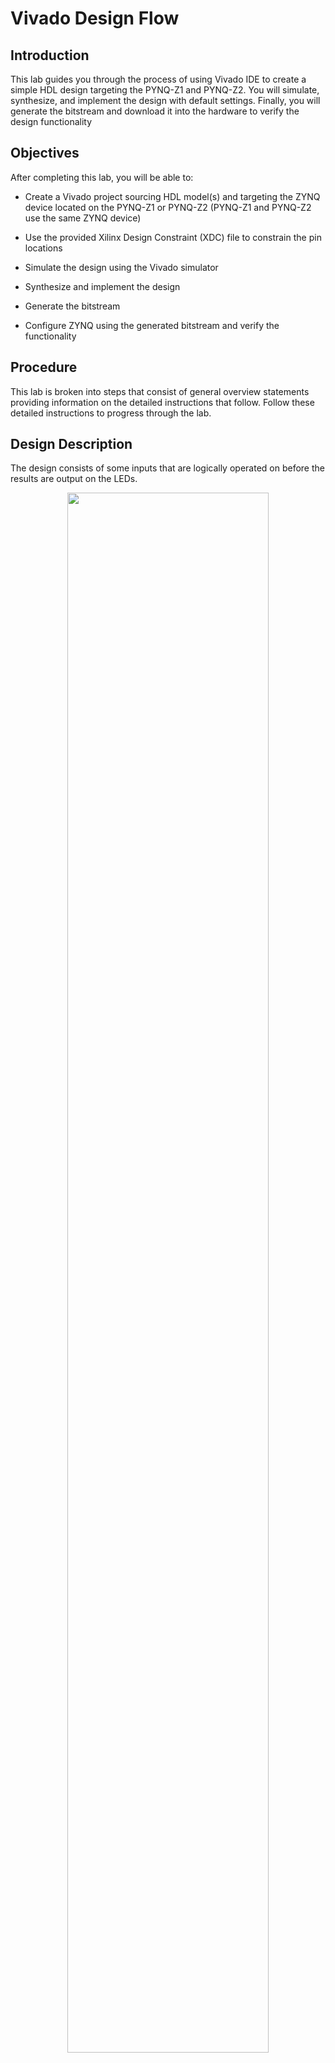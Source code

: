 # Vivado Design Flow

## Introduction

This lab guides you through the process of using Vivado IDE to create a simple HDL design targeting the PYNQ-Z1 and PYNQ-Z2.  You will simulate, synthesize, and implement the design with default settings.  Finally, you will generate the bitstream and download it into the hardware to verify the design functionality

## Objectives 

After completing this lab, you will be able to:

- Create a Vivado project sourcing HDL model(s) and targeting the ZYNQ device located on the PYNQ-Z1 or PYNQ-Z2 (PYNQ-Z1 and PYNQ-Z2 use the same ZYNQ device)

- Use the provided Xilinx Design Constraint (XDC) file to constrain the pin locations
- Simulate the design using the Vivado simulator
- Synthesize and implement the design 
- Generate the bitstream
- Configure ZYNQ using the generated bitstream and verify the functionality

## Procedure 

This lab is broken into steps that consist of general overview statements providing information on the detailed instructions that follow. Follow these detailed instructions to progress through the lab.

## Design Description

The design consists of some inputs that are logically operated on before the results are output on the LEDs. 

<p align="center">
<img src ="./images/lab1/Fig1.png" width="80%" height="80%"/>
</p>



## General Flow

<p align="center">
<img src ="./images/lab1/Fig2.png" width="80%" height="80%"/>
</p>


## Steps

## Create a Vivado Project using IDE                                                   

### Launch Vivado and create an empty project targeting the PYNQ-Z1 or PYNQ-Z2 board, selecting Verilog as a target language. Use the provided lab1.v and lab1_zynq.xdc files from the *2018_2_zynq_sources\lab1* directory.

1. Open Vivado by selecting **Start > All Programs >** **Xilinx Design Tools > Vivado 2018.2 > Vivado 2018.2**
2. Click **Create New Project** to start the wizard. You will see *Create A New Vivado Project* dialog box. Click **Next**.
3. Click the Browse button of the *Project location* field of the **New Project** form, browse to **C:\xup\fpga_flow\2018_2_zynq_labs**, and click **Select**.
4. Enter **lab1** in the *Project name* field.  Make sure that the *Create Project Subdirectory* box is checked.  Click **Next**.

   <p align="center">
<img src ="./images/lab1/Fig3.png" width="100%" height="100%"/>
</p>
<p align = "center">
<i>Project Name and Location entry</i>
</p>

5. Select **RTL Project** option in the *Project Type* form, and click **Next**.

6. Using the drop-down buttons, select **Verilog** as the *Target Language* and *Simulator Language* in the *Add Sources* form.

   <p align="center">
<img src ="./images/lab1/Fig4.png" width="100%" height="100%"/>
</p>
<p align = "center">
<i>Selecting Target and Simulator language</i>
</p>	

7. Click on the **Blue Plus** button, then **Add Files…** and browse to the **C:\xup\fpga_flow\2018_2_zynq_sources\lab1** directory, select *lab1.v,* click **OK**.

   <p align="center">
   <img src ="./images/lab1/Fig5.png" width="100%" height="100%"/>
   </p>
   <p align = "center">
   </p>

   If it is not already checked, check **Copy sources into project**

8. Click **Next** to get to the *Add Constraints* form.

9. Click on the **Blue Plus** button, then **Add Files…** and browse to the **C:\xup\fpga_flow\2018_2_zynq_sources\lab1** directory (if necessary), select *lab1_zynq.xdc* and click **OK** (if necessary), and then click **Next.**

   This Xilinx Design Constraints file assigns the physical IO locations on FPGA to the switches and LEDs located on the board.  This information can be obtained either through the board’s schematic or the board’s user guide. 

10. In the *Default Part* form, use the **Parts** option and various drop-down fields of the **Filter** section. Select the **XC7Z020clg400-1**. ​		

    <p align="center">
    <img src ="./images/lab1/Fig6.png" width="100%" height="100%"/>
    </p>
    <p align = "center">
    <i>Part Selection for the PYNQ</i>
    </p>

    You may also select the **Boards** option, select www.digilentinc.com for the PYNQ-Z1 board, tul.com.tw for the PYNQ-Z2 board under the Vendor filter and select the appropriate board. Notice that PYNQ-Z1 and PYNQ-Z1 may not be listed as they are not in the tools database. If not listed then you can download the board files for the desired boards either from Digilent PYNQ-Z1 webpage or TUL PYNQ-Z2 webpage. Click **Next**.

11.  Click **Finish** to create the Vivado project.  

Use the Windows Explorer and look at the **C:\xup\fpga_flow\2018_2_zynq_labs\lab1** directory.  You will find that the lab1.cache and lab1.srcs directories and the lab1.xpr (Vivado) project file have been created. The lab1.cache directory is a place holder for the Vivado program database. Two directories, constrs_1 and sources_1, are created under the lab1.srcs directory; deep down under them, the copied lab1_<board>.xdc (constraint) and lab1.v (source) files respectively are placed.

   <p align="center">
<img src ="./images/lab1/Fig7.png" width="50%" height="50%"/>
</p>
<p align = "center">
<i>Generated directory structure</i>
</p>


### Open the lab1.v source and analyze the content.

1. In the *Sources* pane, double-click the **lab1.v** entry to open the file in text mode.

   <p align="center">
<img src ="./images/lab1/Fig8.png" width="80%" height="80%"/>
</p>
<p align = "center">
<i>Opening the source file</i>
</p>

2. Notice in the Verilog code that the first line defines the timescale directive for the simulator. Lines 2-4 are comment lines describing the module name and the purpose of the module.

3. Line 7 defines the beginning (marked with keyword **module**) and Line 17 defines the end of the module (marked with keyword **endmodule**).

4. Lines 8-9 defines the input and output ports whereas lines 12-15 defines the actual functionality.

### Open the lab1_zynq.xdc source and analyze the content.

1. In the *Sources* pane, expand the *Constraints* folder and double-click the **lab1_zynq.xdc** entry to open the file in text mode. 

   <p align="center">
   <img src ="./images/lab1/Fig9.png" width="80%" height="80%"/>
   </p>
   <p align = "center">
   <i>Opening the constraint file</i>
   </p>

2.  Lines 5-8 define the pin locations for the input buttons and lines 13-16 define pin locations for output LEDS.

### Perform RTL analysis on the source file.

Expand the *Open Elaborated Design* entry under the *RTL Analysis* tasks of the *Flow Navigator* pane and click on **Schematic**.

The model (design) will be elaborated and a logic view of the design is displayed.

<p align="center">
<img src ="./images/lab1/Fig10.png" width="60%" height="60%"/>
</p>
<p align = "center">
<i>A logic view of the design</i>
</p>


## Simulate the Design using the Vivado Simulator

### Add the lab1_tb.v testbench file.

1. Click **Add Sources** under the *Project Manager* tasks of the *Flow Navigator* pane.

   <p align="center">
   <img src ="./images/lab1/Fig11.png" width="40%" height="40%"/>
   </p>
   <p align = "center">
   <i>Add Sources</i>
   </p>

2.  Select the *Add or Create Simulation Sources* option and click **Next**.

   <p align="center">
   <img src ="./images/lab1/Fig12.png" width="80%" height="80%"/>
   </p>
   <p align = "center">
   <i>Selecting Simulation Sources option</i>
   </p>

3. In the *Add Sources Files* form, click the **Blue Plus** button and then **Add Files…**.

4. Browse to the **C:\xup\fpga_flow\2018_2_zynq_sources\lab1** folder and select *lab1_tb.v* and click **OK**.

5. Click **Finish**.

6. Select the *Sources* tab and expand the *Simulation Sources* group.

   The lab1_tb.v file is added under the *Simulation Sources* group, and **lab1.v** is automatically placed in its hierarchy as a dut (device under test) instance.

   <p align="center">
   <img src ="./images/lab1/Fig13.png" width="80%" height="80%"/>
   </p>
   <p align = "center">
   <i>Simulation Sources hierarchy</i>
   </p>

7. Using the Windows Explorer, verify that the **sim_1** directory is created at the same level as constrs_1 and sources_1 directories under the lab1.srcs directory, and that a copy of lab1_tb.v is placed under **lab1.srcs > sim_1 > imports > lab1**. 

8. Double-click on the **lab1_tb** in the *Sources* pane to view its contents.

   <p align="center">
   <img src ="./images/lab1/Fig14.png" width="80%" height="80%"/>
   </p>
   <p align = "center">
   <i>The self-checking test bench</i>
   </p>

   The test bench defines the simulation step size and the resolution in line 1. The test bench module 		definition begins on line 5.  Line 15 instantiates the DUT (device/module under test). Lines 17 through 25 define the same module functionality for the expected value computation.  Lines 27 through 38 define the stimuli generation, and compare the expected output with what the DUT provides.  Line 40 ends the test bench.  The **$display** task will print the message in the simulator console window when the simulation is run.

### Simulate the design for 200 ns using the Vivado simulator.

1. Select **Settings** under the *Project Manager* tasks of the *Flow Navigator* pane.

   A **Settings** form will appear showing the **Simulation** properties form.

2. Select the **Simulation** tab, and set the **Simulation Run Time** value to 200 ns and click **OK**.

   <p align="center">
   <img src ="./images/lab1/Fig15.png" width="80%" height="80%"/>
   </p>
   <p align = "center">
   <i>Setting simulation run time</i>
   </p>

3. Click on **Simulation > Run Simulation > Run Behavioral Simulation** under the *Project Manager* tasks of the *Flow Navigator* pane.

   The testbench and source files will be compiled and the Vivado simulator will be run (assuming no errors). You will see a simulator output like the one shown below.

   <p align="center">
   <img src ="./images/lab1/Fig16.png" width="80%" height="80%"/>
   </p>
   <p align = "center">
   <i>Simulator output</i>
   </p>

   You will see four main views: (i) *Scopes,* where the testbench hierarchy as well as glbl instances are displayed, (ii) *Objects,* where top-level signals are displayed, (iii) the waveform window, and (iv) *Tcl Console* where the simulation activities are displayed.  Notice that since the testbench used is self-checking, the results are displayed as the simulation is run.

   Notice that the **lab1.sim** directory is created under the **lab1** directory, along with several lower-level directories. 

   <p align="center">
   <img src ="./images/lab1/Fig17.png" width="60%" height="60%"/>
   </p>
   <p align = "center">
   <i>Directory structure after running behavioral simulation</i>
   </p>


   You will see several buttons next to the waveform window which can be used for the specific purpose as listed in the table below.

 <p align="center">
<img src ="./images/lab1/Fig18.png" width="80%" height="80%"/>
</p>
<p align = "center">
<i>Various buttons available to view the waveform</i>
</p>

4. Click on the *Zoom Fit* button (![](C:\xup\fpga_flow\2018.2_github\images\lab1\Fig19.png)) to see the entire waveform.

   Notice that the output changes when the input changes.

   You can also float the simulation waveform window by clicking on the Float button (![](.\images\lab1\Fig20.png)) on the upper right hand side of the view. This will allow you to have a wider window to view the simulation waveforms. To reintegrate the floating window back into the GUI, simply click on the Dock Window button (![](.\images\lab1\Fig21.png)).

### Change display format if desired.

Select **i[31:0]** in the waveform window, right-click, select *Radix*, and then select *Unsigned Decimal* to view the for-loop index in *integer* form. Similarly, change the radix of **btn[3:0]** to *Hexadecimal*. Leave the **leds[3:0]** and **e_led[3:0]** radix to *binary* as we want to see each output bit.

### Add more signals to monitor the lower-level signals and continue to run the simulation for 500 ns.

1. Expand the **lab1_tb** instance, if necessary, in the *Scopes* window and select the **dut** instance.

   The btn[3:0] and led[3:0] signals will be displayed in the *Objects* window.

<p align="center">
<img src ="./images/lab1/Fig22.png" width="80%" height="80%"/>
</p>
<p align = "center">
<i>Selecting lower-level signals</i>
</p>

2. Select **btn[3:0]** and **led[3:0]** and drag them into the waveform window to monitor those lower-level signals.

3. On the simulator tool buttons ribbon bar![](.\images\lab1\Fig23.png), type 500 over in the simulation run time field,  click on the drop-down button of the units field and select ns since we want to run for 500 ns (total of 700 ns), and click on the (  ![](.\images\lab1\Fig25.png) ) button. The simulation will run for an additional 500 ns.     
4. Click on the *Zoom Fit* button and observe the output.

<p align="center">
<img src ="./images/lab1/Fig26.png" width="80%" height="80%"/>
</p>
<p align = "center">
<i>Running simulation for additional 500 ns</i>
</p>

Observe the Tcl Console window and see the output is being displayed as the testbench uses the $display task.

<p align="center">
<img src ="./images/lab1/Fig28.png" width="80%" height="80%"/>
</p>
<p align = "center">
<i>Tcl Console output after running the simulation for additional 500 ns</i>
</p>

5. Close the simulator by selecting **File > Close Simulation**. 

6. Click **OK** and then click **Discard** to close it without saving the waveform.

## Synthesize the Design

## Synthesize the design with the Vivado synthesis tool and analyze the Project Summary output. 

1. Click on **Run Synthesis** under the *SYNTHESIS* tasks of the *Flow Navigator* pane.

   The synthesis process will be run on the lab1.v file (and all its hierarchical files if they exist).  When the process is completed a *Synthesis Completed* dialog box with three options will be displayed.

2. Select the *Open Synthesized Design* option and click **OK** as we want to look at the synthesis output before progressing to the implementation stage.

   Click **Yes** to close the elaborated design if the dialog box is displayed.

3. Select the **Project Summary** tab and understand the various windows.

   If you don’t see the Project Summary tab then select **Window > Project Summary** or click the **Project Summary** icon![](C:\xup\fpga_flow\2018.2_github\images\lab1\Fig29.png).

   <p align="center">
   <img src ="./images/lab1/Fig30.png" width="100%" height="100%"/>
   </p>
   <p align = "center">
   <i>Project Summary view </i>
   </p>


   Click on the various links to see what information they provide and which allows you to change the synthesis settings.

4. Click on the **Table** tab in the **Project Summary** tab.

   Notice that there are an estimated 3 LUTs and 8 IOs (4 input and 4 output) that are used.

   <p align="center">
<img src ="./images/lab1/Fig31.png" width="80%" height="80%"/>
</p>
<p align = "center">
<i>Resource utilization estimation summary</i>
</p>

5. In The *Flow Navigator*, under *Synthesis* (expand *Open* *Synthesized Design* if necessary), click on **Schematic** to view the synthesized design in a schematic view.

   <p align="center">
   <img src ="./images/lab1/Fig32.png" width="80%" height="80%"/>
   </p>
   <p align = "center">
   <i>Synthesized design’s schematic view</i>
   </p>

   Notice that IBUFs and OBUFs are automatically instantiated (added) to the design as the input and output are buffered.  The logical gates are implemented in LUTs (1 input is listed as LUT1, 2 input is listed as LUT2, and 3 input is listed as LUT3).  Four gates in RTL analysis output are mapped onto four LUTs in the synthesized output.

   Using Windows Explorer, verify that **lab1.runs** directory is created under **lab1**.  Under the **runs** directory, **synth_1** directory is created which holds several files related to synthesis.

   <p align="center">
<img src ="./images/lab1/Fig33.png" width="40%" height="40%"/>
</p>
<p align = "center">
<i>Directory structure after synthesizing the design</i>
</p>

## Implement the Design

### Implement the design with the Vivado Implementation Defaults settings and analyze the Project Summary output.    

1. Click on **Run Implementation** under the *Implementation* tasks of the *Flow Navigator* pane.

The implementation process will be run on the synthesized design.  When the process is completed an *Implementation Completed* dialog box with three options will be displayed.

2. Select **Open implemented design** and click **OK** as we want to look at the implemented design in a Device view tab.

3. Click **Yes,** if prompted, to close the synthesized design.  The implemented design will be opened. 
4. In the *Netlist* pane, select one of the nets (e.g. led_OBUF[3]) and notice that the net displayed in the X1Y2 clock region in the Device view tab (you may have to zoom in to see it).

5. If it is not selected, click the *Routing Resources* icon ![](C:\xup\fpga_flow\2018.2_github\images\lab1\Fig34.png) to show routing resources. 

   <p align = "center">
   <i>Selecting a net</i>
   </p>
      <p align="center">
   <img src ="./images/lab1/Fig35.png" width="40%" height="40%"/>
   </p>
   <p align = "center">
   <i>Viewing implemented design</i>
   </p>
<p align = "center">
<i>Selecting a net</i>
</p>
   <p align="center">
<img src ="./images/lab1/Fig36.png" width="30%" height="30%"/>
</p>
<p align = "center">
<i>Viewing implemented design</i>
</p>


6. Close the implemented design view by selecting **File > Close Implemented Design**, and select the **Project Summary** tab (you may have to change to the Default Layout view) and observe the results.

   Select the Post-Implementation tab.

   **Notice** that the actual resource utilization is 3 LUTs and 8 IOs.  Also, it indicates that no timing constraints were defined for this design (since the design is combinatorial).

   <p align="center">
   <img src ="./images/lab1/Fig37.png" width="100%" height="100%"/>
   </p>
   <p align = "center">
   <i>Implementation results for the PYNQ-Z1 and PYNQ-Z2</i>
   </p>


   Using the Windows Explorer, verify that **impl_1** directory is created at the same level as **synth_1** under the **lab1.runs** directory.  The **impl_1** directory contains several files including the implementation report files.

7. In Vivado, select the **Reports** tab in the bottom panel (if not visible, click *Window* in the menu bar and select **Reports**), and double-click on the *Utilization Report* entry under the *Place Design* section. The report will be displayed in the auxiliary view pane showing resource utilization.  Note that since the design is combinatorial no registers are used.

   <p align="center">
<img src ="./images/lab1/Fig38.png" width="100%" height="100%"/>
</p>
<p align = "center">
<i>Available reports to view</i>
</p>					

## Perform Timing Simulation

### Run a timing simulation.  

1. Select **Run Simulation > Run Post-Implementation Timing Simulation** process under the *Simulation* tasks of the *Flow Navigator* pane.

   The Vivado simulator will be launched using the implemented design and **lab1_tb** as the top-level module.

   Using the Windows Explorer, verify that **timing** directory is created under the **lab1.sim > sim_1 > impl** directory.  The **timing** directory contains generated files to run the timing simulation.

2. Click on the **Zoom Fit** button to see the waveform window from 0 to 200 ns.

3. Right-click at 50 ns (where the btns input is set to 0000b) and select **Markers > Add Marker**.  

4. Similarly, right-click and add a marker at around 58.000 ns where the **leds** changes.

5. You can also add a marker by clicking on the Add Marker button ( ![](.\images\lab1\Fig39.png)  ). Click on the **Add Marker** button and left-click at around 60 ns where **e_led** changes.

   <p align="center">
   <img src ="./images/lab1/Fig40.png" width="80%" height="80%"/>
   </p>
   <p align = "center">
   <i>Timing simulation output</i>
   </p>

   Notice that we monitored the expected led output at 10 ns after the input is changed (see the testbench) whereas the actual delay is about 8 to 9.7 ns (depending on the board).

6. Close the simulator by selecting **File > Close Simulation** without saving any changes.

## Generate the Bitstream and Verify Functionality

### Connect the board and power it ON. Generate the bitstream, open a hardware session, and program the FPGA.  

1. Make sure that the Micro-USB cable is connected to the JTAG PROG connector next to the ETHERNET connector for the PYNQ-Z1. The PYNQ-Z2 JTAG PROG connector is located next to the power supply switch).

2. The PYNQ-Z1 and PYNQ-Z2 can be powered through USB power via the JTAG PROG.

   Make sure that the board is set to use USB power.

<p align="center">
<img src ="./images/lab1/Fig41.png" width="80%" height="80%"/>
</p>
<p align = "center">
<i>Board connection for the PYNQ-Z1</i>
</p>

<p align="center">
<img src ="./images/lab1/Fig42.png" width="80%" height="80%"/>
</p>
<p align = "center">
<i>Board connection for the PYNQ-Z2</i>
</p>

3. Power **ON** the board.

4. Click on the **Generate Bitstream** entry under the *PROGRAM AND DEBUG* tasks of the *Flow Navigator* pane.

   The bitstream generation process will be run on the implemented design.  When the process is completed a *Bitstream Generation* *Completed* dialog box with three options will be displayed.  

   <p align="center">
   <img src ="./images/lab1/Fig43.png" width="60%" height="60%"/>
   </p>
   <p align = "center">
   <i>Bitstream generation</i>
   </p>

   This process will have generated a **lab1.bit** file under **impl_1** directory in the **lab1.runs** directory.

5. Select the *Open Hardware Manager* option and click **OK**.

   The Hardware Manager window will open indicating “unconnected” status.

6. Click on the **Open target** link.

<p align="center">
<img src ="./images/lab1/Fig44.png" width="60%" height="60%"/>
</p>
<p align = "center">
<i>Opening new hardware target</i>
</p>

7. From the dropdown menu, click **Auto Connect.**

   The Hardware Session status changes from Unconnected to the server name and the device is highlighted. Also notice that the Status indicates that it is not programmed.

   <p align="center">
   <img src ="./images/lab1/Fig45.png" width="60%" height="60%"/>
   </p>
   <p align = "center">
   <i>Opened hardware session</i>
   </p>

   Select the device and verify that the lab1.bit is selected as the programming file in the General tab.

   <p align="center">
<img src ="./images/lab1/Fig46.png" width="60%" height="60%"/>
</p>
<p align = "center">
<i>Programming file</i>
</p>

8. Click on the *Program device* link in the green information bar to program the target FPGA device. Another way is to right click on the device and select *Program Device.*

<p align="center">
<img src ="./images/lab1/Fig47.png" width="60%" height="60%"/>
</p>
<p align = "center">
<i>Selecting to program the FPGA</i>
</p>

9. Click **Program** to program the FPGA.

   The DONE light will light when the device is programmed. You may see some other LEDs lit depending on switch positions.

10. Verify the functionality by flipping switches and observing the output on the LEDs (Refer to the earlier logic diagram).

11. When satisfied, power **OFF** the board.

12. Close the hardware session by selecting **File > Close Hardware Manager.** 

13. Click **OK** to close the session.

14. Close the **Vivado** program by selecting **File > Exit** and click **OK**.

## Conclusion 

The Vivado software tool can be used to perform a complete HDL based design flow.  The project was created using the supplied source files (HDL model and user constraint file). A behavioral simulation using the provided testbench was done to verify the model functionality. The model was then synthesized, implemented, and a bitstream was generated.  The timing simulation was run on the implemented design using the same testbench. The functionality was verified in hardware using the generated bitstream.  